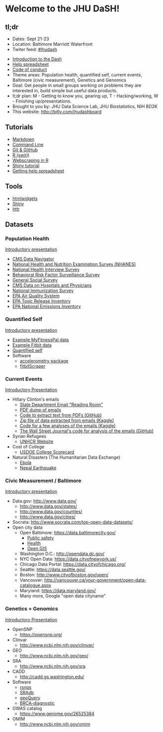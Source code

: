 # Welcome to the JHU DaSH!

## tl;dr

* Dates: Sept 21-23
* Location: Baltimore Marriott Waterfront
* Twiter feed: <a class="twitter-timeline" href="https://twitter.com/hashtag/jhudash" data-widget-id="644941046317752320">#jhudash</a>
<script>!function(d,s,id){var js,fjs=d.getElementsByTagName(s)[0],p=/^http:/.test(d.location)?'http':'https';if(!d.getElementById(id)){js=d.createElement(s);js.id=id;js.src=p+"://platform.twitter.com/widgets.js";fjs.parentNode.insertBefore(js,fjs);}}(document,"script","twitter-wjs");</script>
* [Introduction to the Dash](https://docs.google.com/presentation/d/1iNVvjf-LOWU9jAx2B9ZdsEiy0WvMyS0qVwx5yAa6Pgk/edit?usp=sharing)
* [Help spreadsheet](https://docs.google.com/spreadsheets/d/1F9jbKigSpTZGwseZ4ySf3VPmRWPWX_U2r0ohcF-eteE/edit?usp=sharing)
* [Code of conduct](code-of-conduct.md)
* Theme areas: Population health, quantified self, current events, Baltimore (civic measurement), Genetics and Genomics
* Goal: Get people in small groups working on problems they are interested in, build simple but useful data products. 
* tl;dr plan: M - Getting to know you, gearing up, T - Hacking/working, W - Finishing up/presentations. 
* Brought to you by: JHU Data Science Lab, JHU Biostatistics, NIH BD2K
* This website: http://bitly.com/jhudashboard


## Tutorials

- [Markdown](https://guides.github.com/features/mastering-markdown/)
- [Command Line](http://seankross.neocities.org/cli.html)
- [Git & GitHub](http://seankross.neocities.org/git.html)
- [R (swirl)](http://swirlstats.com)
- [Webscraping in R](http://cpsievert.github.io/slides/web-scraping/20150612/#1)
- [Shiny tutorial](http://shiny.rstudio.com/tutorial/)
- [Getting help spreadsheet](https://docs.google.com/spreadsheets/d/1F9jbKigSpTZGwseZ4ySf3VPmRWPWX_U2r0ohcF-eteE/edit?usp=sharing)

## Tools

* [htmlwidgets](http://www.htmlwidgets.org/)
* [Shiny](http://shiny.rstudio.com/)
* [httr](https://cran.r-project.org/web/packages/httr/index.html)


## Datasets


### Population Health


[Introductory presentation](https://docs.google.com/presentation/d/1EUUYCNJDPa9TE6a9tlgqpGi8Ky0McOFPTVehn85D83s/edit?usp=sharing)

- [CMS Data Navigator](http://dnav.cms.gov/)
- [National Health and Nutrition Examination Survey (NHANES)](http://www.cdc.gov/nchs/nhanes.htm)
- [National Health Interview Survey](http://www.cdc.gov/nchs/nhis.htm)
- [Behavioral Risk Factor Surveillance Survey](http://www.cdc.gov/brfss/data_documentation/index.htm)
- [General Social Survey](http://www3.norc.org/GSS+Website)
- [CMS Data on Hospitals and Physicians](https://data.medicare.gov)
- [National Immunization Survey](http://www.cdc.gov/nchs/nis/data_files.htm)
- [EPA Air Quality System](http://aqsdr1.epa.gov/aqsweb/aqstmp/airdata/download_files.html)
- [EPA Toxic Release Inventory](http://www2.epa.gov/toxics-release-inventory-tri-program/tri-data-and-tools)
- [EPA National Emissions Inventory](http://www3.epa.gov/ttn/chief/eiinformation.html)

### Quantified Self

[Introductory presentation](https://docs.google.com/presentation/d/1chlNAP8Awb0uaBqXJsqN5l_fqHD6y9MWA6Xxl-T4Sfo/edit?usp=sharing)

- [Example MyFitnessPal data](http://bit.ly/1NEtfSa)
- [Example Fitbit data](http://bit.ly/1j1gp5b)
- [Quantified self](http://quantifiedself.com/)
- Software
  * [accelerometry package](https://cran.r-project.org/web/packages/accelerometry/accelerometry.pdf)
  * [fitbitScraper](https://github.com/corynissen/fitbitScraper)

### Current Events

[Introductory Presentation](https://docs.google.com/presentation/d/1a-zAgYn-JF_Ro4SbEF18b1bQY5dgaP1FxdpMutx2uEk/edit?usp=sharing)

- Hillary Clinton's emails
  - [State Department Email "Reading Room"](https://foia.state.gov/Search/Results.aspx?collection=Clinton_Email)
  - [PDF dump of emails](https://s3-us-west-2.amazonaws.com/nationaljournal/HRC-emails/HRC_june_combined.pdf)
  - [Code to extract text from PDFs (GitHub)](https://github.com/benhamner/hillary-clinton-emails)
  - [Zip file of data extracted from emails (Kaggle)](https://www.kaggle.com/c/hillary-clinton-emails/data)
  - [Code for a few analyses of the emails (Kaggle)](https://www.kaggle.com/c/hillary-clinton-emails/scripts)
  - [The Wall Street Journal's code for analysis of the emails (GitHub)](https://github.com/wsjdata/clinton-email-cruncher)
- Syrian Refugees
  - [UNHCR Website](http://data.unhcr.org/syrianrefugees/regional.php)
- Cost of College
  - [USDOE College Scorecard](https://collegescorecard.ed.gov/data/)
- Natural Disasters (The Humanitarian Data Exchange)
  - [Ebola](https://data.hdx.rwlabs.org/search?sort=views_recent+desc&ext_indicator=0&q=ebola)
  - [Nepal Earthquake](https://data.hdx.rwlabs.org/search?sort=views_recent+desc&ext_indicator=0&q=nepal)

### Civic Measurement / Baltimore

[Introductory presentation](https://docs.google.com/presentation/d/1QTiNzyo1LZXjoA6MeaADtYAg1xo3SzyeJFkr1wgK90Q/edit?usp=sharing)

- Data.gov: http://www.data.gov/
  - http://www.data.gov/states/
  - http://www.data.gov/counties/
  - http://www.data.gov/cities/
- Socrata: http://www.socrata.com/top-open-data-datasets/
- Open city data
  - Open Baltimore: https://data.baltimorecity.gov/
    - [Public safety](https://data.baltimorecity.gov/browse?category=Public%20Safety)
    - [Health](https://data.baltimorecity.gov/browse?category=Health)
    - [Open GIS](http://gisdata.baltimorecity.gov/)
  - Washington D.C.: http://opendata.dc.gov/
  - NYC Open Data: https://data.cityofnewyork.us/
  - Chicago Data Portal: https://data.cityofchicago.org/
  - Seattle: https://data.seattle.gov/
  - Boston: http://www.cityofboston.gov/open/
  - Vancouver: http://vancouver.ca/your-government/open-data-catalogue.aspx
  - Maryland: https://data.maryland.gov/
  - Many more, Google "open data cityname"


### Genetics + Genomics

[Introductory Presentation](https://docs.google.com/presentation/d/1KRpx-LEnRSMaLhcWI-GNXQwT6uO4RwwWPYgkAOQ-1GU/edit?usp=sharing)

- OpenSNP
  * https://opensnp.org/
- Clinvar
  * http://www.ncbi.nlm.nih.gov/clinvar/
- GEO
  * http://www.ncbi.nlm.nih.gov/geo/
- SRA
  * http://www.ncbi.nlm.nih.gov/sra
- CADD
  * http://cadd.gs.washington.edu/
- Software
  * [rsnps](https://cran.r-project.org/web/packages/rsnps/index.html)
  * [SRAdb](https://www.bioconductor.org/packages/release/bioc/html/SRAdb.html)
  * [geoQuery](http://bioconductor.org/packages/release/bioc/html/GEOquery.html)
  * [BRCA-diagnostic](http://cbcb.umd.edu/software/BRCA-diagnostic/)
- GWAS catalog
  * https://www.genome.gov/26525384
- OMIM
  * http://www.ncbi.nlm.nih.gov/omim
